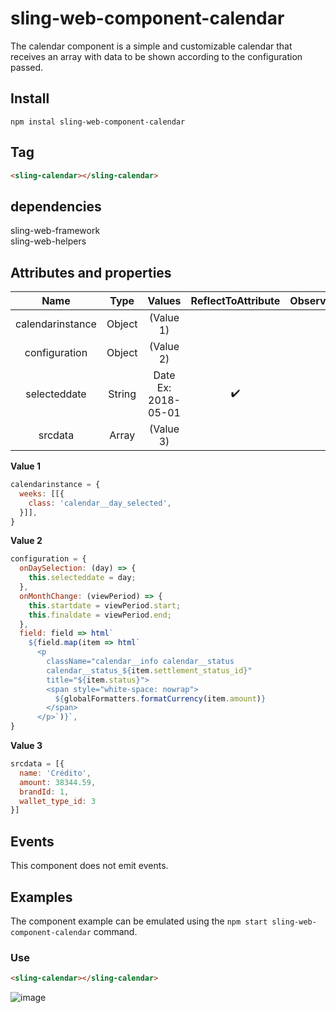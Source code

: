 # sling-web-component-calendar

The calendar component is a simple and customizable calendar that receives an array with data to be shown according to the configuration passed.

 
## Install      
```
npm instal sling-web-component-calendar
```
  
## Tag

```HTML
<sling-calendar></sling-calendar>
```    

## dependencies        
    
  sling-web-framework       
  sling-web-helpers        
    
## Attributes and properties
  
|Name|Type|Values|ReflectToAttribute|Observer|callSdk|    
|:--:|:--:|:--:|:--:|:--:|:--:|     
|calendarinstance|Object| (Value 1) |   |     
|configuration|Object|  (Value 2)  |  |        
|selecteddate|String| Date Ex: 2018-05-01 |:heavy_check_mark:|        
|srcdata|Array|  (Value 3) |  |

**Value 1**
```javascript
calendarinstance = {
  weeks: [[{
    class: 'calendar__day_selected',
  }]],
}
```

**Value 2**
```javascript
configuration = {
  onDaySelection: (day) => {
    this.selecteddate = day;
  },
  onMonthChange: (viewPeriod) => {
    this.startdate = viewPeriod.start;
    this.finaldate = viewPeriod.end;
  },
  field: field => html`
    ${field.map(item => html`
      <p
        className="calendar__info calendar__status
        calendar__status_${item.settlement_status_id}"
        title="${item.status}">
        <span style="white-space: nowrap">
          ${globalFormatters.formatCurrency(item.amount)}
        </span>
      </p>`)}`,
}
```
**Value 3**
```javascript
srcdata = [{
  name: 'Crédito',
  amount: 38344.59,
  brandId: 1,
  wallet_type_id: 3
}]
```

## Events       

This component does not emit events.
      
## Examples

The component example can be emulated using the `npm start sling-web-component-calendar` command.

### Use

```HTML 
<sling-calendar></sling-calendar>
```

![image](https://user-images.githubusercontent.com/22959060/40464824-e32f6dfc-5ef3-11e8-949e-636fa9862555.png)

